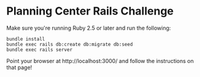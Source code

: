 # Planning Center Rails Challenge

Make sure you're running Ruby 2.5 or later and run the following:

```
bundle install
bundle exec rails db:create db:migrate db:seed
bundle exec rails server
```

Point your browser at http://localhost:3000/ and follow the instructions on that page!
